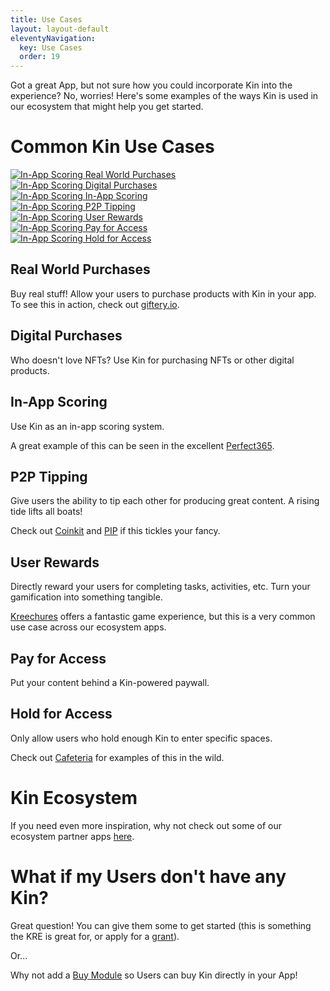 ```yaml
---
title: Use Cases
layout: layout-default
eleventyNavigation:
  key: Use Cases
  order: 19
---
```


Got a great App, but not sure how you could incorporate Kin into the experience? No, worries! Here's some examples of the ways Kin is used in our ecosystem that might help you get started.
# Common Kin Use Cases

<div class='use-cases'>
  <a href='/use_cases/#real-world-purchases'><div class='use-case'>
    <img class='use-case-icon' alt='In-App Scoring' src='./images/cart-shopping-solid.svg'>
    <span class='use-case-text'>Real World Purchases</span>
  </div></a>
  <a href='/use_cases/#digital-purchases'><div class='use-case'>
    <img class='use-case-icon' alt='In-App Scoring' src='./images/icons-solid.svg'>
    <span class='use-case-text'>Digital Purchases</span>
  </div></a>
  <a href='/use_cases/#in-app-scoring'><div class='use-case'>
    <img class='use-case-icon' alt='In-App Scoring' src='./images/ghost-solid.svg'>
    <span class='use-case-text'>In-App Scoring</span>
  </div></a>
  <a href='/use_cases/#p2p-tipping'><div class='use-case'>
    <img class='use-case-icon' alt='In-App Scoring' src='./images/gratipay-brands.svg'>
    <span class='use-case-text'>P2P Tipping</span>
  </div></a>
  <a href='/use_cases/#user-rewards'><div class='use-case'>
    <img class='use-case-icon' alt='In-App Scoring' src='./images/gem-solid.svg'>
    <span class='use-case-text'>User Rewards</span>
  </div></a>
  <a href='/use_cases/#pay-for-access'><div class='use-case'>
    <img class='use-case-icon' alt='In-App Scoring' src='./images/person-through-window-solid.svg'>
    <span class='use-case-text'>Pay for Access</span>
  </div></a>
  <a href='/use_cases/#hold-for-access'><div class='use-case'>
    <img class='use-case-icon' alt='In-App Scoring' src='./images/hand-holding-dollar-solid.svg'>
    <span class='use-case-text'>Hold for Access</span>
  </div></a>
</div>


## Real World Purchases
Buy real stuff! Allow your users to purchase products with Kin in your app. To see this in action, check out [giftery.io](https://giftery.io).
## Digital Purchases
Who doesn't love NFTs? Use Kin for purchasing NFTs or other digital products.
## In-App Scoring
Use Kin as an in-app scoring system. 

A great example of this can be seen in the excellent [Perfect365](https://play.google.com/store/apps/details?id=com.arcsoft.perfect365&hl=en).
## P2P Tipping
Give users the ability to tip each other for producing great content. A rising tide lifts all boats! 

Check out [Coinkit](https://app.coinkit.de/login) and [PIP](https://www.getpip.com/) if this tickles your fancy.
## User Rewards
Directly reward your users for completing tasks, activities, etc. Turn your gamification into something tangible. 

[Kreechures](https://www.kreechures.com/) offers a fantastic game experience, but this is a very common use case across our ecosystem apps.
## Pay for Access
Put your content behind a Kin-powered paywall.
## Hold for Access
Only allow users who hold enough Kin to enter specific spaces.

Check out [Cafeteria](https://cafeteria.gg/) for examples of this in the wild.

# Kin Ecosystem
If you need even more inspiration, why not check out some of our ecosystem partner apps [here](https://kin.org/kin-apps/).

# What if my Users don't have any Kin?

Great question! You can give them some to get started (this is something the KRE is great for, or apply for a [grant](https://kin.org/kin-catalyst-fund/)).

Or...

Why not add a [Buy Module](/integrations/buy_modules) so Users can buy Kin directly in your App!
